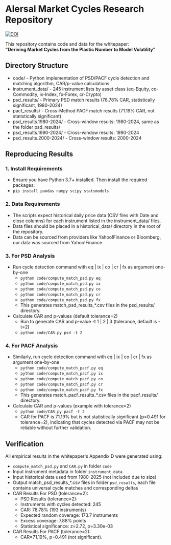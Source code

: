 # Alersal Market Cycles Research Repository
[![DOI](https://zenodo.org/badge/DOI/10.5281/zenodo.16994057.svg)](https://doi.org/10.5281/zenodo.16994057)

This repository contains code and data for the whitepaper:  
**"Deriving Market Cycles from the Plastic Number to Model Volatility"**

## Directory Structure
- code/                   - Python implementation of PSD/PACF cycle detection and matching algorithm, CAR/p-value calculations
- instrument_data/        - 245 instrument lists by asset class (eq-Equity, co-Commodity, ix-Index, fx-Forex, cr-Crypto)
- psd_results/            - Primary PSD match results (78.78% CAR, statistically significant, 1980-2024)
- pacf_results/           - Cross-Method PACF match results (71.19% CAR, not statistically significant)
- psd_results.1980-2024/  - Cross-window results: 1980-2024, same as the folder psd_results/
- psd_results.1990-2024/  - Cross-window results: 1990-2024
- psd_results.2000-2024/  - Cross-window results: 2000-2024

## Reproducing Results
### 1. Install Requirements
   - Ensure you have Python 3.7+ installed. Then install the required packages:
   - `pip install pandas numpy scipy statsmodels`
     
### 2. Data Requirements
   - The scripts expect historical daily price data (CSV files with Date and close columns) for each instrument listed in the instrument_data/ files.
   - Data files should be placed in a historical_data/ directory in the root of the repository.
   - Data can be sourced from providers like Yahoo!Finance or Bloomberg, our data was sourced from Yahoo!Finance.

### 3. For PSD Analysis
- Run cycle detection command with eq | ix | co | cr | fx as argument one-by-one
   - `python code/compute_match_psd.py eq`
   - `python code/compute_match_psd.py ix`
   - `python code/compute_match_psd.py co`
   - `python code/compute_match_psd.py cr`
   - `python code/compute_match_psd.py fx`
   - This generates match_psd_results_*.csv files in the psd_results/ directory.
- Calculate CAR and p-values (default tolerance=2)
   - Run to generate CAR and p-value -t 1 | 2 | 3 (tolerance, default is -t=2)
   - `python code/CAR.py psd -t 2`
     
### 4. For PACF Analysis
- Similarly, run cycle detection command with eq | ix | co | cr | fx as argument one-by-one
   - `python code/compute_match_pacf.py eq`
   - `python code/compute_match_pacf.py ix`
   - `python code/compute_match_pacf.py co`
   - `python code/compute_match_pacf.py cr`
   - `python code/compute_match_pacf.py fx`
   - This generates match_pacf_results_*.csv files in the pacf_results/ directory.
- Calculate CAR and p-values (example with tolerance=2)
   - `python code/CAR.py pacf -t 2`
   - CAR for PACF is 71.19% but is not statistically significant (p=0.491 for tolerance=2), indicating that cycles detected via PACF may not be reliable without further validation.

## Verification
All empirical results in the whitepaper's Appendix D were generated using:
- `compute_match_psd.py` and `CAR.py` in folder `code`
- Input instrument metadata in folder `instrument_data`
- Input historical data used from 1980-2025 (not included due to size)
- Output match_psd_results_*.csv files in folder `psd_results`, each file contains universal cycle matches and corresponding deltas 
- CAR Results For PSD (tolerance=2):
   - PSD Results (tolerance=2):
   - Instruments with cycles detected: 245
   - CAR: 78.78% (193 instruments)
   - Expected random coverage: 173.7 instruments
   - Excess coverage: 7.88% points
   - Statistical significance: z=2.72, p=3.30e-03
- CAR Results For PACF (tolerance=2):
   - CAR=71.19%, p=0.491 (not significant).
